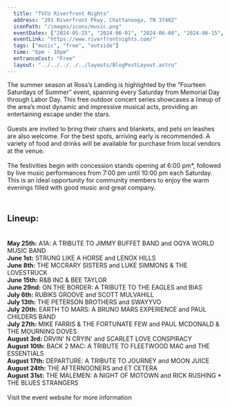 ```yaml
---
  title: "TVCU Riverfront Nights"
  address: "201 Riverfront Pkwy, Chattanooga, TN 37402"
  iconPath: "/images/icons/music.png"
  eventDates: ["2024-05-25", "2024-06-01", "2024-06-08", "2024-06-15", "2024-06-29", "2024-07-06", "2024-07-13", "2024-07-20", "2024-07-27", "2024-08-03", "2024-08-10", "2024-08-17", "2024-08-24", "2024-08-31"]
  eventLink: "https://www.riverfrontnights.com/"
  tags: ["music", "free", "outside"]
  time: "6pm - 10pm"
  entranceCost: "Free"
  layout: "../../../../../layouts/BlogPostLayout.astro"
---
```


The summer season at Ross’s Landing is highlighted by the “Fourteen Saturdays of Summer” event, spanning every Saturday from Memorial Day through Labor Day. This free outdoor concert series showcases a lineup of the area’s most dynamic and impressive musical acts, providing an entertaining escape under the stars.
<br><br>
Guests are invited to bring their chairs and blankets, and pets on leashes are also welcome. For the best spots, arriving early is recommended. A variety of food and drinks will be available for purchase from local vendors at the venue.
<br><br>
The festivities begin with concession stands opening at 6:00 pm*, followed by live music performances from 7:00 pm until 10:00 pm each Saturday. This is an ideal opportunity for community members to enjoy the warm evenings filled with good music and great company.

<br>
<b><p style="font-size: 20px;"> Lineup:</p></b>
<br>
<b>May 25th:</b> A1A: A TRIBUTE TO JIMMY BUFFET BAND and OGYA WORLD MUSIC BAND
<br>
<b>June 1st:</b> STRUNG LIKE A HORSE and LENOX HILLS
<br>
<b>June 8th:</b> THE MCCRARY SISTERS and LUKE SIMMONS & THE LOVESTRUCK
<br>
<b>June 15th:</b> R&B INC & BEE TAYLOR
<br>
<b>June 29nd:</b> ON THE BORDER: A TRIBUTE TO THE EAGLES and BIAS
<br>
<b>July 6th:</b> RUBIKS GROOVE and SCOTT MULVAHILL
<br>
<b>July 13th:</b> THE PETERSON BROTHERS and SWAYYVO
<br>
<b>July 20th:</b> EARTH TO MARS: A BRUNO MARS EXPERIENCE and PAUL CHILDERS BAND
<br>
<b>July 27th:</b> MIKE FARRIS & THE FORTUNATE FEW and PAUL MCDONALD & THE MOURNING DOVES
<br>
<b>August 3rd:</b> DRVIN' N CRYIN' and SCARLET LOVE CONSPIRACY
<br>
<b>August 10th:</b> BACK 2 MAC: A TRIBUTE TO FLEETWOOD MAC and THE ESSENTIALS
<br>
<b>August 17th:</b> DEPARTURE: A TRIBUTE TO JOURNEY and MOON JUICE
<br>
<b>August 24th:</b> THE AFTERNOONERS and ET CETERA
<br>
<b>August 31st:</b> THE MALEMEN: A NIGHT OF MOTOWN and RICK RUSHING * THE BLUES STRANGERS
<br>
<br>
Visit the event website for more information

<script is:inline>
  let pathSplit = window.location.pathname.split("/");
  let elId = pathSplit[pathSplit.length - 2];
  let els = document.getElementsByClassName(elId);
  console.log(els);
  Array.from(els).forEach((el) => el.classList.add("highlighted-date"));
</script>